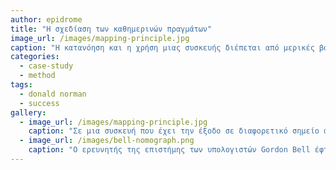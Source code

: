 ```yaml
---
author: epidrome
title: "Η σχεδίαση των καθημερινών πραγμάτων"
image_url: /images/mapping-principle.jpg
caption: "Η κατανόηση και η χρήση μιας συσκευής διέπεται από μερικές βασικές και διαχρονικές αξίες που είναι οι ίδιες ανεξάρτητα από το είδος και την πολυπλοκότητα που μπορεί να έχει η διάδραση ανθρώπου υπολογιστή."
categories:
  - case-study
  - method
tags:
  - donald norman
  - success
gallery:
  - image_url: /images/mapping-principle.jpg
    caption: "Σε μια συσκευή που έχει την έξοδο σε διαφορετικό σημείο από την είσοδο του χρήστη θα πρέπει να υπάρχει μια φυσική απεικόνιση ανάμεσα στην είσοδο και στην έξοδο, όπως στην περίπτωση των εστιών μιας κουζίνας μαγειρέματος."
  - image_url: /images/bell-nomograph.png
    caption: "Ο ερευνητής της επιστήμης των υπολογιστών Gordon Bell έφτιαξε το 2002 ένα διάγραμμα που δείχνει πόσο διαφορετικοί είναι οι υπολογιστές και τα δημογραφικά των χρηστών ανάλογα με τη δεκαετία που εμφανίστηκαν."  
---
```


